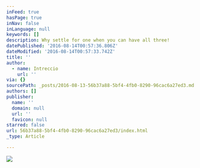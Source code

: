 ```yaml
---
inFeed: true
hasPage: true
inNav: false
inLanguage: null
keywords: []
description: Why settle for one when you can have all three!
datePublished: '2016-08-14T00:57:36.806Z'
dateModified: '2016-08-14T00:57:33.742Z'
title: ''
author:
  - name: Intreccio
    url: ''
via: {}
sourcePath: _posts/2016-08-13-56b37a88-5bf4-4fb0-8290-96cac6a27ed3.md
authors: []
publisher:
  name: ''
  domain: null
  url: ''
  favicon: null
starred: false
url: 56b37a88-5bf4-4fb0-8290-96cac6a27ed3/index.html
_type: Article

---
```

![](https://the-grid-user-content.s3-us-west-2.amazonaws.com/4578855c-681c-4deb-927e-601f8406e5e2.jpg)